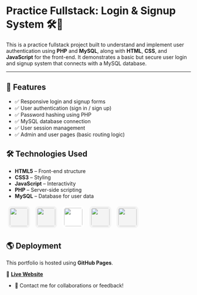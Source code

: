 # Practice Fullstack: Login & Signup System 🛠️🔐

This is a practice fullstack project built to understand and implement user authentication using **PHP** and **MySQL**, along with **HTML**, **CSS**, and **JavaScript** for the front-end. It demonstrates a basic but secure user login and signup system that connects with a MySQL database.

---

## 🚀 Features

- ✅ Responsive login and signup forms
- ✅ User authentication (sign in / sign up)
- ✅ Password hashing using PHP
- ✅ MySQL database connection
- ✅ User session management
- ✅ Admin and user pages (basic routing logic)



## 🛠️ Technologies Used

- **HTML5** – Front-end structure
- **CSS3** – Styling
- **JavaScript** – Interactivity
- **PHP** – Server-side scripting
- **MySQL** – Database for user data
<p align="left">
   <img src="https://cdn.jsdelivr.net/gh/devicons/devicon/icons/html5/html5-original.svg" height="50" width="50" style="border-radius:10px; padding:5px; margin:5px; background:#f4f4f4"/>
  <img src="https://cdn.jsdelivr.net/gh/devicons/devicon/icons/css3/css3-original.svg" height="50" width="50" style="border-radius:10px; padding:5px; margin:5px; background:#f4f4f4"/>
  <img src="https://commons.wikimedia.org/wiki/Special:FilePath/Unofficial_JavaScript_logo_2.svg" height="50" width="50" style="border-radius:10px; padding:5px; margin:5px; background:#ffffff"/>
   <img src="https://cdn.jsdelivr.net/gh/devicons/devicon/icons/php/php-original.svg" height="50" width="50" style="border-radius:10px; padding:5px; margin:5px; background:#f4f4f4"/>
    <img src="https://cdn.jsdelivr.net/gh/devicons/devicon/icons/mysql/mysql-original.svg" height="50" width="50" style="border-radius:10px; padding:5px; margin:5px; background:#f4f4f4"/>
</p>


## 🌎 Deployment

This portfolio is hosted using **GitHub Pages**.

🔗 [**Live Website**](https://github.com/KawyaWarnasuriya/Practice-Fullstack)  
- 📩 Contact me for collaborations or feedback!







